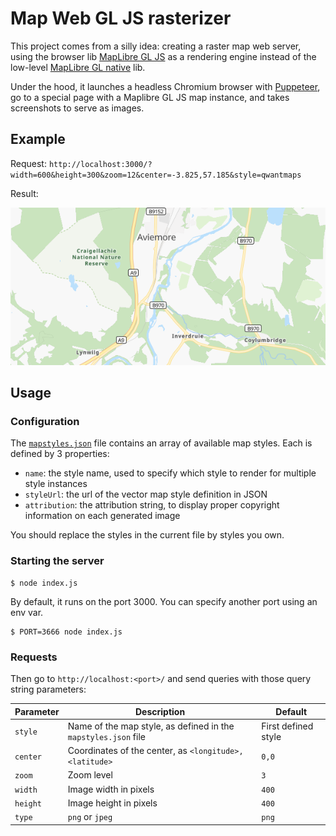 # Map Web GL JS rasterizer

This project comes from a silly idea: creating a raster map web server, using the browser lib [MapLibre GL JS](https://github.com/maplibre/maplibre-gl-js) as a rendering engine instead of the low-level [MapLibre GL native](https://github.com/maplibre/maplibre-gl-native) lib.

Under the hood, it launches a headless Chromium browser with [Puppeteer](https://github.com/puppeteer/puppeteer), go to a special page with a Maplibre GL JS map instance, and takes screenshots to serve as images.

## Example

Request: `http://localhost:3000/?width=600&height=300&zoom=12&center=-3.825,57.185&style=qwantmaps`

Result:

![Result of the above request](./imgs/example.png)

## Usage

### Configuration

The [`mapstyles.json`](./mapstyles.json) file contains an array of available map styles. Each is defined by 3 properties:

 - `name`: the style name, used to specify which style to render for multiple style instances
 - `styleUrl`: the url of the vector map style definition in JSON
 - `attribution`: the attribution string, to display proper copyright information on each generated image

You should replace the styles in the current file by styles you own.

### Starting the server

```
$ node index.js
```

By default, it runs on the port 3000. You can specify another port using an env var.

```
$ PORT=3666 node index.js
```

### Requests

Then go to `http://localhost:<port>/` and send queries with those query string parameters:

|Parameter|Description|Default|
|---|---|---|
|`style`|Name of the map style, as defined in the `mapstyles.json` file |First defined style|
|`center`|Coordinates of the center, as `<longitude>,<latitude>`|`0,0`|
|`zoom`|Zoom level|`3`|
|`width`|Image width in pixels|`400`|
|`height`|Image height in pixels|`400`|
|`type`|`png` or `jpeg`|`png`|

